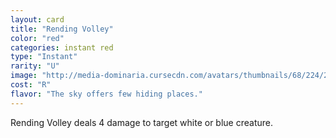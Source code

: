 ```yaml
---
layout: card
title: "Rending Volley"
color: "red"
categories: instant red
type: "Instant"
rarity: "U"
image: "http://media-dominaria.cursecdn.com/avatars/thumbnails/68/224/200/283/635616661863381795.png"
cost: "R"
flavor: "The sky offers few hiding places."
---
```


Rending Volley deals 4 damage to target white or blue creature.
